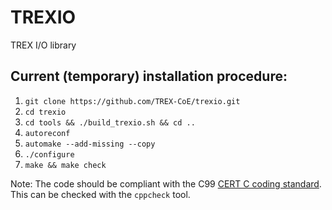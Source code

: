 # TREXIO
TREX I/O library

## Current (temporary) installation procedure:

1. `git clone https://github.com/TREX-CoE/trexio.git`
2. `cd trexio` 
4. `cd tools && ./build_trexio.sh && cd ..`
5. `autoreconf`
6. `automake --add-missing --copy`
7. `./configure`
8. `make && make check`

Note: The code should be compliant with the C99 [CERT C coding
standard](https://resources.sei.cmu.edu/downloads/secure-coding/assets/sei-cert-c-coding-standard-2016-v01.pdf). This can be checked with the `cppcheck` tool.
